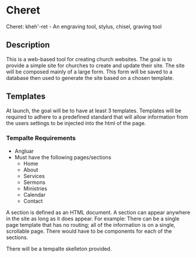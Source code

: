 # Cheret
Cheret: kheh'-ret - An engraving tool, stylus, chisel, graving tool

## Description 
This is a web-based tool for creating church websites.  The goal is to provide a simple site for churches to create and update their site.
The site will be composed mainly of a large form.  This form will be saved to a database then used to generate the site based on a chosen template.

## Templates
At launch, the goal will be to have at least 3 templates.  Templates will be required to adhere to a predefined standard that will allow information from the users settings to be injected into the html of the page.

### Tempalte Requirements
- Angluar
- Must have the following pages/sections
  - Home
  - About
  - Services
  - Sermons
  - Ministries
  - Calendar
  - Contact

A section is defined as an HTML document.  A section can appear anywhere in the site as long as it does appear.
For example: There can be a single page template that has no routing; all of the information is on a single, scrollable page.  There would have to be components for each of the sections. 

There will be a tempalte skelleton provided.
  

